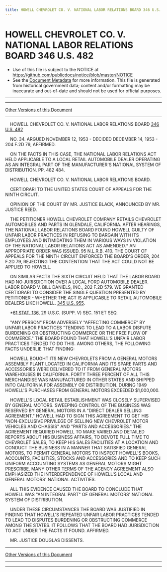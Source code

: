 ```yaml
---
title: HOWELL CHEVROLET CO. V. NATIONAL LABOR RELATIONS BOARD 346 U.S. 482
---
```


# HOWELL CHEVROLET CO. V. NATIONAL LABOR RELATIONS BOARD 346 U.S. 482

* Use of this file is subject to the NOTICE at https://github.com/publicdocs/notice/blob/master/NOTICE
* See the [Document Metadata](../../../index.md) for more information.
  This file is generated from historical government data; content and/or formatting may be inaccurate and out-of-date and should not be used for official purposes.

----------
----------

[Other Versions of this Document](https://publicdocs.github.io/go/links?ns=uslm-x&ref=%2Fus%2Fcourts%2Fscotus%2FusReporter%2F346%2F482)

----------

    HOWELL CHEVROLET CO. V. NATIONAL LABOR RELATIONS BOARD [346 U.S. 482][/us/courts/scotus/usReporter/346/482]

    NO. 34.  ARGUED NOVEMBER 12, 1953 - DECIDED DECEMBER 14, 1953 - 204 F.2D 79, AFFIRMED.

    ON THE FACTS IN THIS CASE, THE NATIONAL LABOR RELATIONS ACT HELD APPLICABLE TO A LOCAL RETAIL AUTOMOBILE DEALER OPERATING AS AN INTEGRAL PART OF THE MANUFACTURER'S NATIONAL SYSTEM OF DISTRIBUTION.  PP. 482 484.

    HOWELL CHEVROLET CO. V. NATIONAL LABOR RELATIONS BOARD.

    CERTIORARI TO THE UNITED STATES COURT OF APPEALS FOR THE NINTH CIRCUIT.

    OPINION OF THE COURT BY MR. JUSTICE BLACK, ANNOUNCED BY MR. JUSTICE REED.

    THE PETITIONER HOWELL CHEVROLET COMPANY RETAILS CHEVROLET AUTOMOBILES AND PARTS IN GLENDALE, CALIFORNIA.  AFTER HEARINGS, THE NATIONAL LABOR RELATIONS BOARD FOUND HOWELL GUILTY OF UNFAIR LABOR PRACTICES IN REFUSING TO BARGAIN WITH ITS EMPLOYEES AND INTIMIDATING THEM IN VARIOUS WAYS IN VIOLATION OF THE NATIONAL LABOR RELATIONS ACT AS AMENDED.\*  AN APPROPRIATE ORDER WAS ISSUED.  95 N.L.R.B. 410.  THE COURT OF APPEALS FOR THE NINTH CIRCUIT ENFORCED THE BOARD'S ORDER, 204 F.2D 79, REJECTING THE CONTENTION THAT THE ACT COULD NOT BE APPLIED TO HOWELL.

    ON SIMILAR FACTS THE SIXTH CIRCUIT HELD THAT THE LABOR BOARD HAD NO JURISDICTION OVER A LOCAL FORD AUTOMOBILE DEALER.  LABOR BOARD V. BILL DANIELS, INC., 202 F.2D 579.  WE GRANTED CERTIORARI TO CONSIDER THE SINGLE QUESTION PRESENTED BY PETITIONER - WHETHER THE ACT IS APPLICABLE TO RETAIL AUTOMOBILE DEALERS LIKE HOWELL.  [345 U.S. 955][/us/courts/scotus/usReporter/345/955].

    \*[61 STAT. 136][/us/stat/61/136], 29 U.S.C. (SUPP. V) SEC. 151 ET SEQ.

    "ANY PERSON" FROM ADVERSELY "AFFECTING COMMERCE" BY UNFAIR LABOR PRACTICES "TENDING TO LEAD TO A LABOR DISPUTE BURDENING OR OBSTRUCTING COMMERCE OR THE FREE FLOW OF COMMERCE."  THE BOARD FOUND THAT HOWELL'S UNFAIR LABOR PRACTICES TENDED TO DO THIS.  AMONG OTHERS, THE FOLLOWING FACTS UNDERLIE THAT FINDING:

    HOWELL BOUGHT ITS NEW CHEVROLETS FROM A GENERAL MOTORS ASSEMBLY PLANT LOCATED IN CALIFORNIA AND ITS SPARE PARTS AND ACCESSORIES WERE DELIVERED TO IT FROM GENERAL MOTORS WAREHOUSES IN CALIFORNIA.  FORTY THREE PERCENT OF ALL THIS MERCHANDISE WAS MANUFACTURED IN OTHER STATES AND SHIPPED INTO CALIFORNIA FOR ASSEMBLY OR DISTRIBUTION.  DURING 1949 HOWELL'S PURCHASES FROM GENERAL MOTORS EXCEEDED $1,000,000.

    HOWELL'S LOCAL RETAIL ESTABLISHMENT WAS CLOSELY SUPERVISED BY GENERAL MOTORS.  SWEEPING CONTROL OF THE BUSINESS WAS RESERVED BY GENERAL MOTORS IN A "DIRECT DEALER SELLING AGREEMENT."  HOWELL HAD TO SIGN THIS AGREEMENT TO GET HIS "NON-EXCLUSIVE PRIVILEGE OF SELLING NEW CHEVROLET MOTOR VEHICLES AND CHASSIS" AND "PARTS AND ACCESSORIES."  THE AGREEMENT REQUIRED HOWELL TO MAKE VARIED AND DETAILED REPORTS ABOUT HIS BUSINESS AFFAIRS, TO DEVOTE FULL TIME TO CHEVROLET SALES, TO KEEP HIS SALES FACILITIES AT A LOCATION AND CONDUCT THE BUSINESS IN A MANNER THAT SATISFIED GENERAL MOTORS, TO PERMIT GENERAL MOTORS TO INSPECT HOWELL'S BOOKS, ACCOUNTS, FACILITIES, STOCKS AND ACCESSORIES AND TO KEEP SUCH UNIFORM ACCOUNTING SYSTEMS AS GENERAL MOTORS MIGHT PRESCRIBE.  MANY OTHER TERMS OF THE AGENCY AGREEMENT ALSO EMPHASIZED THE INTERDEPENDENCE OF HOWELL'S LOCAL AND GENERAL MOTORS' NATIONAL ACTIVITIES.

    ALL THIS EVIDENCE CAUSED THE BOARD TO CONCLUDE THAT HOWELL WAS "AN INTEGRAL PART" OF GENERAL MOTORS' NATIONAL SYSTEM OF DISTRIBUTION.

    UNDER THESE CIRCUMSTANCES THE BOARD WAS JUSTIFIED IN FINDING THAT HOWELL'S REPEATED UNFAIR LABOR PRACTICES TENDED TO LEAD TO DISPUTES BURDENING OR OBSTRUCTING COMMERCE AMONG THE STATES.  IT FOLLOWS THAT THE BOARD HAD JURISDICTION TO ACT UNDER THE FACTS IT FOUND.  AFFIRMED.

    MR. JUSTICE DOUGLAS DISSENTS.

----------

[Other Versions of this Document](https://publicdocs.github.io/go/links?ns=uslm-x&ref=%2Fus%2Fcourts%2Fscotus%2FusReporter%2F346%2F482)

----------
----------

[/us/courts/scotus/usReporter/346/482]: https://publicdocs.github.io/go/links?ns=uslm-x&ref=%2Fus%2Fcourts%2Fscotus%2FusReporter%2F346%2F482
[/us/courts/scotus/usReporter/345/955]: https://publicdocs.github.io/go/links?ns=uslm-x&ref=%2Fus%2Fcourts%2Fscotus%2FusReporter%2F345%2F955
[/us/stat/61/136]: https://publicdocs.github.io/go/links?ns=uslm&ref=%2Fus%2Fstat%2F61%2F136


